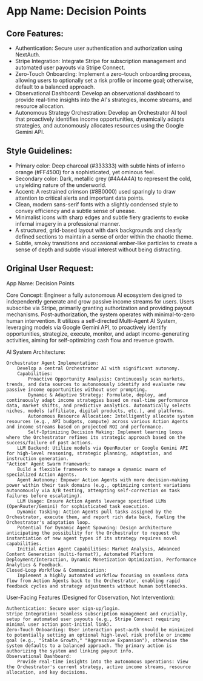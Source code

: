 # **App Name**: Decision Points

## Core Features:

- Authentication: Secure user authentication and authorization using NextAuth.
- Stripe Integration: Integrate Stripe for subscription management and automated user payouts via Stripe Connect.
- Zero-Touch Onboarding: Implement a zero-touch onboarding process, allowing users to optionally set a risk profile or income goal; otherwise, default to a balanced approach.
- Observational Dashboard: Develop an observational dashboard to provide real-time insights into the AI's strategies, income streams, and resource allocation.
- Autonomous Strategy Orchestration: Develop an Orchestrator AI tool that proactively identifies income opportunities, dynamically adapts strategies, and autonomously allocates resources using the Google Gemini API.

## Style Guidelines:

- Primary color: Deep charcoal (#333333) with subtle hints of inferno orange (#FF4500) for a sophisticated, yet ominous feel.
- Secondary color: Dark, metallic grey (#4A4A4A) to represent the cold, unyielding nature of the underworld.
- Accent: A restrained crimson (#8B0000) used sparingly to draw attention to critical alerts and important data points.
- Clean, modern sans-serif fonts with a slightly condensed style to convey efficiency and a subtle sense of unease.
- Minimalist icons with sharp edges and subtle fiery gradients to evoke infernal imagery in a professional manner.
- A structured, grid-based layout with dark backgrounds and clearly defined sections to maintain a sense of order within the chaotic theme.
- Subtle, smoky transitions and occasional ember-like particles to create a sense of depth and subtle visual interest without being distracting.

## Original User Request:
App Name: Decision Points

Core Concept: Engineer a fully autonomous AI ecosystem designed to independently generate and grow passive income streams for users. Users subscribe via Stripe, primarily granting authorization and providing payout mechanisms. Post-authorization, the system operates with minimal-to-zero human intervention. It utilizes a self-directed Multi-Agent AI System, leveraging models via Google Gemini API, to proactively identify opportunities, strategize, execute, monitor, and adapt income-generating activities, aiming for self-optimizing cash flow and revenue growth.

AI System Architecture:

	Orchestrator Agent Implementation:
    	Develop a central Orchestrator AI with significant autonomy.
    	Capabilities:
        	Proactive Opportunity Analysis: Continuously scan markets, trends, and data sources to autonomously identify and evaluate new passive income opportunities without user prompting.
        	Dynamic & Adaptive Strategy: Formulate, deploy, and continuously adapt income strategies based on real-time performance data, market shifts, and predictive analytics. Automatically selects niches, models (affiliate, digital products, etc.), and platforms.
        	Autonomous Resource Allocation: Intelligently allocate system resources (e.g., API budgets, compute) across various Action Agents and income streams based on projected ROI and performance.
        	Self-Optimizing Decision Making: Implement learning loops where the Orchestrator refines its strategic approach based on the success/failure of past actions.
    	LLM Backend: Utilize models via OpenRouter or Google Gemini API for high-level reasoning, strategic planning, adaptation, and instruction generation.
	"Action" Agent Swarm Framework:
    	Build a flexible framework to manage a dynamic swarm of specialized Action Agents.
    	Agent Autonomy: Empower Action Agents with more decision-making power within their task domains (e.g., optimizing content variations autonomously via A/B testing, attempting self-correction on task failures before escalating).
    	LLM Usage: Ensure Action Agents leverage specified LLMs (OpenRouter/Gemini) for sophisticated task execution.
    	Dynamic Tasking: Action Agents pull tasks assigned by the Orchestrator, execute them, and report rich data back, fueling the Orchestrator's adaptation loop.
    	Potential for Dynamic Agent Spawning: Design architecture anticipating the possibility for the Orchestrator to request the instantiation of new agent types if its strategy requires novel capabilities.
    	Initial Action Agent Capabilities: Market Analysis, Advanced Content Generation (multi-format?), Automated Platform Deployment/Interaction, Dynamic Monetization Optimization, Performance Analytics & Feedback.
	Closed-Loop Workflow & Communication:
    	Implement a highly automated workflow focusing on seamless data flow from Action Agents back to the Orchestrator, enabling rapid feedback cycles and strategy adjustments without human bottlenecks.

User-Facing Features (Designed for Observation, Not Intervention):

	Authentication: Secure user sign-up/login.
	Stripe Integration: Seamless subscription management and crucially, setup for automated user payouts (e.g., Stripe Connect requiring minimal user action post-initial link).
	Zero-Touch Onboarding: User interaction post-auth should be minimized to potentially setting an optional high-level risk profile or income goal (e.g., "Stable Growth," "Aggressive Expansion"), otherwise the system defaults to a balanced approach. The primary action is authorizing the system and linking payout info.
	Observational Dashboard:
    	Provide real-time insights into the autonomous operations: View the Orchestrator's current strategy, active income streams, resource allocation, and key decisions.
  